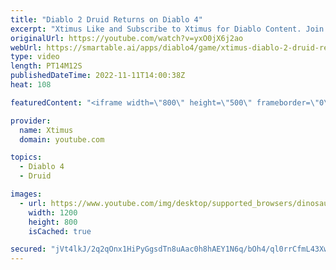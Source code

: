```yaml
---
title: "Diablo 2 Druid Returns on Diablo 4"
excerpt: "Xtimus Like and Subscribe to Xtimus for Diablo Content. Join the Notification Squad: Click the ▻Follow me. Twitter ..."
originalUrl: https://youtube.com/watch?v=yxO0jX6j2ao
webUrl: https://smartable.ai/apps/diablo4/game/xtimus-diablo-2-druid-returns-on-diablo-4/
type: video
length: PT14M12S
publishedDateTime: 2022-11-11T14:00:38Z
heat: 108

featuredContent: "<iframe width=\"800\" height=\"500\" frameborder=\"0\" src=\"https://www.youtube.com/embed/yxO0jX6j2ao\" allow=\"accelerometer; autoplay; encrypted-media; gyroscope; picture-in-picture\" allowfullscreen></iframe>"

provider:
  name: Xtimus
  domain: youtube.com

topics:
  - Diablo 4
  - Druid

images:
  - url: https://www.youtube.com/img/desktop/supported_browsers/dinosaur.png
    width: 1200
    height: 800
    isCached: true

secured: "jVt4lkJ/2q2qOnx1HiPyGgsdTn8uAac0h8hAEY1N6q/bOh4/ql0rrCfmL43XwBm98wS5cKY2CtCDpX5zMypJuxss4htRcPnZNz6ZlRXYsxjKf3pkTsNv+nnuSP6LMaKuwFlwU9Hanx6F5dF5uga7YuJ70YPo7W/qgTd8oNzTSYQ67gAlo94WftVubSZVV1NEwHoxlF3lp7ZgXwanwmVfwxIe/e/Pz+fS0wfPYTx8EDu0Y3c9Lk3tZKQEB10PtgsrPY9KHx6UyAg6h/OZSdfzwIskc/Id+5YEHh3jmGCOWxARr/b37bwQ7TfgI1UxaB4yi596znnnf1H16uqyRIjrhvFolh6OO+MOUDwXyQqMJgX7pEIgZX/Ng2m3bQrZPLqQ9PEVq+EZvz3n0jfBaswgtf8bBeZ/ixDLerkwy8aWPns=;rjEGW477QHIhGFN7rvSTJw=="
---
```


